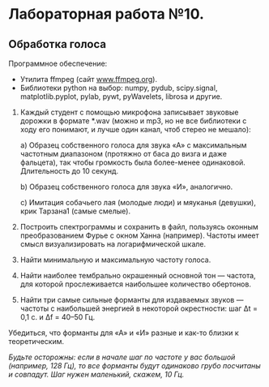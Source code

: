 # Лабораторная работа №10.

## Обработка голоса

Программное обеспечение:
* Утилита ffmpeg (сайт www.ffmpeg.org).
* Библиотеки python на выбор: numpy, pydub, scipy.signal, matplotlib.pyplot,
pylab, pywt, pyWavelets, librosa и другие.

1. Каждый студент c помощью микрофона записывает звуковые дорожки в формате
*.wav (можно и mp3, но не все библиотеки с ходу его понимают, и лучше один
канал, чтоб стерео не мешало):

    a) Образец собственного голоса для звука «А» с максимальным частотным
    диапазоном (протяжно от баса до визга и даже фальцета), так чтобы громкость
    была более-менее одинаковой. Длительность до 10 секунд.

    b) Образец собственного голоса для звука «И», аналогично.

    c) Имитация собачьего лая (молодые люди) и мяуканья (девушки), крик Тарзана1
    (самые смелые).

3. Построить спектрограммы и сохранить в файл, пользуясь оконным
преобразованием Фурье с окном Ханна (например). Частоты имеет смысл
визуализировать на логарифмической шкале.
4. Найти минимальную и максимальную частоту голоса.
5. Найти наиболее тембрально окрашенный основной тон — частота, для которой прослеживается наибольшее количество обертонов.
6. Найти три самые сильные форманты для издаваемых звуков — частоты с
наибольшей энергией в некоторой окрестности: шаг Δt = 0,1 c. и Δf = 40–50 Гц.

Убедиться, что форманты для «А» и «И» разные и как-то близки к теоретическим.

_Будьте осторожны: если в начале шаг по частоте у вас большой (например, 128
Гц), то все форманты будут одинаково грубо посчитаны и совпадут. Шаг нужен
маленький, скажем, 10 Гц._